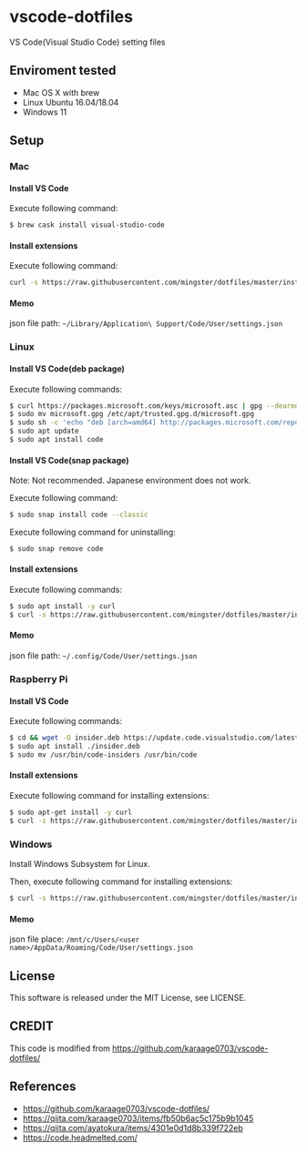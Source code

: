 # vscode-dotfiles

VS Code(Visual Studio Code) setting files

## Enviroment tested

- Mac OS X with brew
- Linux Ubuntu 16.04/18.04
- Windows 11

## Setup

### Mac
#### Install VS Code
Execute following command:

```sh
$ brew cask install visual-studio-code
```

#### Install extensions
Execute following command:

```sh
curl -s https://raw.githubusercontent.com/mingster/dotfiles/master/install/vscode/install-vscode-extensions.sh | /bin/bash
```

#### Memo
json file path: `~/Library/Application\ Support/Code/User/settings.json`

### Linux
#### Install VS Code(deb package)
Execute following commands:

```sh
$ curl https://packages.microsoft.com/keys/microsoft.asc | gpg --dearmor > microsoft.gpg
$ sudo mv microsoft.gpg /etc/apt/trusted.gpg.d/microsoft.gpg
$ sudo sh -c 'echo "deb [arch=amd64] http://packages.microsoft.com/repos/vscode stable main" > /etc/apt/sources.list.d/vscode.list'
$ sudo apt update
$ sudo apt install code
```

#### Install VS Code(snap package)
Note: Not recommended. Japanese environment does not work.

Execute following command:

```sh
$ sudo snap install code --classic
```

Execute following command for uninstalling:

```sh
$ sudo snap remove code
```

#### Install extensions
Execute following commands:

```sh
$ sudo apt install -y curl
$ curl -s https://raw.githubusercontent.com/mingster/dotfiles/master/install/install-vscode-extensions.sh | /bin/bash
```

#### Memo
json file path: `~/.config/Code/User/settings.json`


### Raspberry Pi
#### Install VS Code
Execute following commands:

```sh
$ cd && wget -O insider.deb https://update.code.visualstudio.com/latest/linux-deb-armhf/insider
$ sudo apt install ./insider.deb
$ sudo mv /usr/bin/code-insiders /usr/bin/code
```

#### Install extensions
Execute following command for installing extensions:

```sh
$ sudo apt-get install -y curl
$ curl -s https://raw.githubusercontent.com/mingster/dotfiles/master/install/install-vscode-extensions.sh | /bin/bash
```


### Windows

Install Windows Subsystem for Linux.

Then, execute following command for installing extensions:

```sh
$ curl -s https://raw.githubusercontent.com/mingster/dotfiles/master/install/install-vscode-extensions.sh | /bin/bash
```

#### Memo
json file place: `/mnt/c/Users/<user name>/AppData/Roaming/Code/User/settings.json`

## License

This software is released under the MIT License, see LICENSE.

## CREDIT

This code is modified from https://github.com/karaage0703/vscode-dotfiles/

## References
- https://github.com/karaage0703/vscode-dotfiles/
- https://qiita.com/karaage0703/items/fb50b6ac5c175b9b1045
- https://qiita.com/ayatokura/items/4301e0d1d8b339f722eb
- https://code.headmelted.com/
